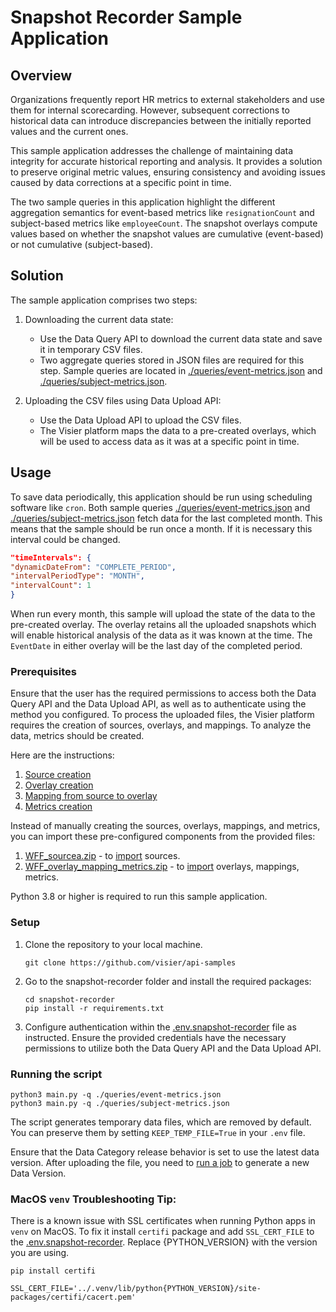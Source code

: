 # Snapshot Recorder Sample Application

## Overview

Organizations frequently report HR metrics to external stakeholders and use them for internal scorecarding.
However, subsequent corrections to historical data can introduce discrepancies between the initially reported values and
the current ones.

This sample application addresses the challenge of maintaining data integrity for accurate historical reporting and analysis.
It provides a solution to preserve original metric values, ensuring consistency and avoiding issues caused
by data corrections at a specific point in time.

The two sample queries in this application highlight the different aggregation semantics for event-based metrics like `resignationCount` and subject-based metrics like `employeeCount`. The snapshot overlays compute values based on whether the snapshot values are
cumulative (event-based) or not cumulative (subject-based).

## Solution

The sample application comprises two steps:

1. Downloading the current data state:
    - Use the Data Query API to download the current data state and save it in temporary CSV files.
    - Two aggregate queries stored in JSON files are required for this step. Sample queries are located in
      [./queries/event-metrics.json](queries%2Fevent-metrics.json) and
      [./queries/subject-metrics.json](queries%2Fsubject-metrics.json).

2. Uploading the CSV files using Data Upload API:
    - Use the Data Upload API to upload the CSV files.
    - The Visier platform maps the data to a pre-created overlays, which will be used to access data as it was at a
      specific point in time.

## Usage

To save data periodically, this application should be run using scheduling software like `cron`.
Both sample queries
[./queries/event-metrics.json](queries%2Fevent-metrics.json) and [./queries/subject-metrics.json](queries%2Fsubject-metrics.json)
fetch data for the last completed month.
This means that the sample should be run once a month. If it is necessary this interval could be changed.

```json
"timeIntervals": {
"dynamicDateFrom": "COMPLETE_PERIOD",
"intervalPeriodType": "MONTH",
"intervalCount": 1
}
```

When run every month, this sample will upload the state of the data to the pre-created overlay.
The overlay retains all the uploaded snapshots which will enable historical analysis of the data as it was known at the time.
The `EventDate` in either overlay will be the last day of the completed period.

### Prerequisites

Ensure that the user has the required permissions to access both the Data Query API and the Data Upload API, as well as
to authenticate using the method you configured.
To process the uploaded files, the Visier platform requires the creation of sources, overlays, and mappings.
To analyze the data, metrics should be created.

Here are the instructions:

1. [Source creation](https://docs.visier.com/developer/Studio/data/sources/source-create.htm)
2. [Overlay creation](https://docs.visier.com/developer/Analytic%20Model/analytic-objects/overlays/overlays-configure.htm)
3. [Mapping from source to overlay](https://docs.visier.com/developer/Studio/data/mappings/mapping-add.htm)
4. [Metrics creation](https://docs.visier.com/developer/Analytic%20Model/metrics/metrics-create.htm)

Instead of manually creating the sources, overlays, mappings, and metrics, you can import these pre-configured components from the
provided files:

1. [WFF_sourcea.zip](import%2FWFF_sources.zip) -
   to [import](https://docs.visier.com/developer/Studio/data/sources/sources-import-export.htm) sources.
2. [WFF_overlay_mapping_metrics.zip](import%2FWFF_overlay_mapping_metrics.zip) -
   to [import](https://docs.visier.com/developer/Studio/projects/projects-import-export.htm) overlays, mappings, metrics.

Python 3.8 or higher is required to run this sample application.

### Setup

1. Clone the repository to your local machine.
   ```shell
   git clone https://github.com/visier/api-samples
   ```
2. Go to the snapshot-recorder folder and install the required packages:
   ```shell
   cd snapshot-recorder
   pip install -r requirements.txt
   ```
3. Configure authentication within the  [.env.snapshot-recorder](.env.snapshot-recorder) file as instructed. Ensure the provided
   credentials have the necessary permissions to utilize both the Data Query API and the Data Upload API.

### Running the script

```shell
python3 main.py -q ./queries/event-metrics.json
python3 main.py -q ./queries/subject-metrics.json
```

The script generates temporary data files, which are removed by default. You can preserve them by setting
`KEEP_TEMP_FILE=True` in your `.env` file.

Ensure that the Data Category release behavior is set to use the latest data version.
After uploading the file, you need to [run a job](https://docs.visier.com/developer/Studio/data/jobs/jobs-run.htm) to
generate a new Data Version.

### MacOS `venv` Troubleshooting Tip:

There is a known issue with SSL certificates when running Python apps in `venv` on MacOS.
To fix it install `certifi` package and add `SSL_CERT_FILE` to the [.env.snapshot-recorder](.env.snapshot-recorder).
Replace {PYTHON_VERSION} with the version you are using.

```shell
pip install certifi
```

```
SSL_CERT_FILE='../.venv/lib/python{PYTHON_VERSION}/site-packages/certifi/cacert.pem'
```
